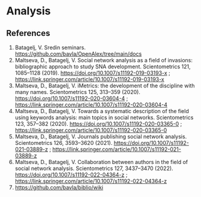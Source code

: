 # Analysis

## References

  1. Batagelj, V. Sredin seminars. https://github.com/bavla/OpenAlex/tree/main/docs
  1. Maltseva, D., Batagelj, V. Social network analysis as a field of invasions: bibliographic approach to study SNA development. Scientometrics 121, 1085–1128 (2019). https://doi.org/10.1007/s11192-019-03193-x ; https://link.springer.com/article/10.1007/s11192-019-03193-x
  1. Maltseva, D., Batagelj, V. iMetrics: the development of the discipline with many names. Scientometrics 125, 313–359 (2020). https://doi.org/10.1007/s11192-020-03604-4 ; https://link.springer.com/article/10.1007/s11192-020-03604-4
  1. Maltseva, D., Batagelj, V. Towards a systematic description of the field using keywords analysis: main topics in social networks. Scientometrics 123, 357–382 (2020). https://doi.org/10.1007/s11192-020-03365-0 ; https://link.springer.com/article/10.1007/s11192-020-03365-0
  1. Maltseva, D., Batagelj, V. Journals publishing social network analysis. Scientometrics 126, 3593–3620 (2021). https://doi.org/10.1007/s11192-021-03889-z ; https://link.springer.com/article/10.1007/s11192-021-03889-z
  1. Maltseva, D., Batagelj, V. Collaboration between authors in the field of social network analysis. Scientometrics 127, 3437–3470 (2022). https://doi.org/10.1007/s11192-022-04364-z ; https://link.springer.com/article/10.1007/s11192-022-04364-z
  1. https://github.com/bavla/biblio/wiki 


